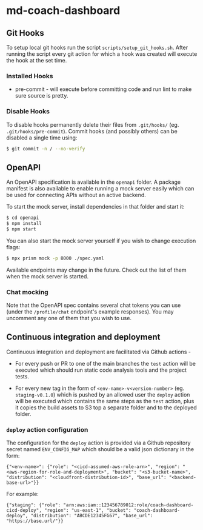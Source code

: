 # md-coach-dashboard

## Git Hooks

To setup local git hooks run the script `scripts/setup_git_hooks.sh`.
After running the script every git action for which a hook was created will
execute the hook at the set time.

### Installed Hooks

* pre-commit - will execute before committing code and run lint to make sure
  source is pretty.

### Disable Hooks

To disable hooks permanently delete their files from `.git/hooks/` (eg.
`.git/hooks/pre-commit`). Commit hooks (and possibly others) can be disabled
a single time using:

```bash
$ git commit -n / --no-verify
```

## OpenAPI

An OpenAPI specification is available in the `openapi` folder. A package manifest is also available to enable running a mock server easily which can be used for connecting APIs without an active backend.

To start the mock server, install dependencies in that folder and start it:

```bash
$ cd openapi
$ npm install
$ npm start
```

You can also start the mock server yourself if you wish to change execution flags:

```bash
$ npx prism mock -p 8000 ./spec.yaml
```

Available endpoints may change in the future. Check out the list of them when the mock server is started.

### Chat mocking

Note that the OpenAPI spec contains several chat tokens you can use (under the `/profile/chat` endpoint's example responses). You may uncomment any one of them that you wish to use.

## Continuous integration and deployment

Continuous integration and deployment are facilitated via Github actions -

* For every push or PR to one of the main branches the `test` action will be executed which should run static code analysis tools and the project tests.

* For every new tag in the form of `<env-name>-v<version-number>` (eg. `staging-v0.1.0`) which is pushed by an allowed user the `deploy` action will be executed which contains the same steps as the `test` action, plus it copies the build assets to S3 top a separate folder and to the deployed folder.

### `deploy` action configuration

The configuration for the `deploy` action is provided via a Github repository secret named `ENV_CONFIG_MAP` which should be a valid json dictionary in the form:

`{"<env-name>": {"role": "<cicd-assumed-aws-role-arn>", "region": "<aws-region-for-role-and-deployment>", "bucket": "<s3-bucket-name>", "distribution": "<cloudfront-distribution-id>", "base_url": "<backend-base-url>"}}`

For example:

`{"staging": {"role": "arn:aws:iam::123456789012:role/coach-dashboard-cicd-deploy", "region": "us-east-1", "bucket": "coach-dashboard-deploy", "distribution": "ABCDE12345FG67", "base_url": "https://base.url/"}}`
